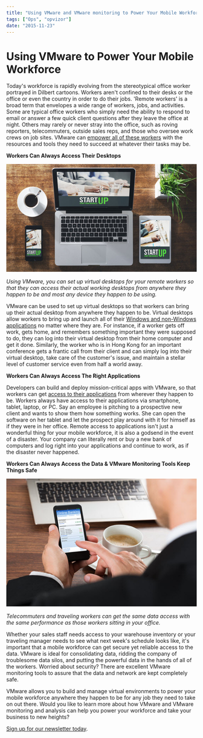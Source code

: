 ```yaml
---
title: "Using VMware and VMware monitoring to Power Your Mobile Workforce"
tags: ["Ops", "opvizor"]
date: "2015-11-23"
---
```


# Using VMware to Power Your Mobile Workforce

Today's workforce is rapidly evolving from the stereotypical office worker portrayed in Dilbert cartoons. Workers aren't confined to their desks or the office or even the country in order to do their jobs. 'Remote workers' is a broad term that envelopes a wide range of workers, jobs, and activities. Some are typical office workers who simply need the ability to respond to email or answer a few quick client questions after they leave the office at night. Others may rarely or never stray into the office, such as roving reporters, telecommuters, outside sales reps, and those who oversee work crews on job sites. VMware can [empower all of these workers](http://www.vmware.com/business-mobility "empower all of these workers") with the resources and tools they need to succeed at whatever their tasks may be.

**Workers Can Always Access Their Desktops**

![VMware monitoring](/images/blog/bigstock-Start-Up-Corporate-Identity-84809393.jpg)

_Using VMware, you can set up virtual desktops for your remote workers so that they can access their actual working desktops from anywhere they happen to be and most any device they happen to be using._

VMware can be used to set up virtual desktops so that workers can bring up their actual desktop from anywhere they happen to be. Virtual desktops allow workers to bring up and launch all of their [Windows and non-Windows applications](http://www.vmware.com/products/desktop-virtualization "Windows and non-Windows applications") no matter where they are. For instance, if a worker gets off work, gets home, and remembers something important they were supposed to do, they can log into their virtual desktop from their home computer and get it done. Similarly, the worker who is in Hong Kong for an important conference gets a frantic call from their client and can simply log into their virtual desktop, take care of the customer's issue, and maintain a stellar level of customer service even from half a world away.

**Workers Can Always Access The Right Applications**

Developers can build and deploy mission-critical apps with VMware, so that workers can get [access to their applications](https://www.vmware.com/files/pdf/solutions/VMW-SB-GOVERNMENT-SOL.pdf "access to their applications") from wherever they happen to be. Workers always have access to their applications via smartphone, tablet, laptop, or PC. Say an employee is pitching to a prospective new client and wants to show them how something works. She can open the software on her tablet and let the prospect play around with it for himself as if they were in her office. Remote access to applications isn't just a wonderful thing for your mobile workforce, it is also a godsend in the event of a disaster. Your company can literally rent or buy a new bank of computers and log right into your applications and continue to work, as if the disaster never happened.

**Workers Can Always Access the Data & VMware Monitoring Tools Keep Things Safe**

![access apps anywhere](/images/blog/bigstock-Businessman-Using-Online-Banki-91301774.jpg)

_Telecommuters and traveling workers can get the same data access with the same performance as those workers sitting in your office._

Whether your sales staff needs access to your warehouse inventory or your traveling manager needs to see what next week's schedule looks like, it's important that a mobile workforce can get secure yet reliable access to the data. VMware is ideal for consolidating data, ridding the company of troublesome data silos, and putting the powerful data in the hands of all of the workers. Worried about security? There are excellent VMware monitoring tools to assure that the data and network are kept completely safe.

VMware allows you to build and manage virtual environments to power your mobile workforce anywhere they happen to be for any job they need to take on out there. Would you like to learn more about how VMware and VMware monitoring and analysis can help you power your workforce and take your business to new heights? 

[Sign up for our newsletter today](http://opvizor.us6.list-manage.com/subscribe?u=5e67b89e18341af0e8844b002&id=1e918cd24e "Sign up for our newsletter today").
